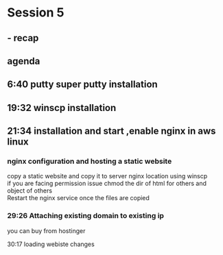 # Session 5
## - recap 
## agenda
## 6:40 putty super putty installation
## 19:32 winscp installation
## 21:34 installation and start ,enable nginx in aws linux
### nginx configuration and hosting a static website  
copy a static website and copy it to server nginx location using winscp  
if you are facing permission issue chmod the dir of html for others and object of others  
Restart the nginx service once the files are copied  

### 29:26 Attaching existing domain to existing ip
you can buy from hostinger

30:17 loading webiste changes